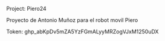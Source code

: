 Project: Piero24

Proyecto de Antonio Muñoz para el robot movil Piero

Token: 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

